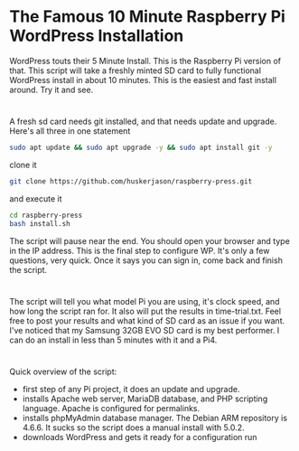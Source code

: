 # The Famous 10 Minute Raspberry Pi WordPress Installation
WordPress touts their 5 Minute Install. This is the Raspberry Pi version of that. This script will take a freshly minted SD card to fully functional WordPress install in about 10 minutes. This is the easiest and fast install around. Try it and see.
#
A fresh sd card needs git installed, and that needs update and upgrade. Here's all three in one statement
~~~bash
sudo apt update && sudo apt upgrade -y && sudo apt install git -y
~~~
clone it
~~~bash
git clone https://github.com/huskerjason/raspberry-press.git
~~~
and execute it
~~~bash
cd raspberry-press
bash install.sh
~~~
The script will pause near the end. You should open your browser and type in the IP address. This is the final step to configure WP. It's only a few questions, very quick. Once it says you can sign in, come back and finish the script.
#
The script will tell you what model Pi you are using, it's clock speed, and how long the script ran for. It also will put the results in time-trial.txt. Feel free to post your results and what kind of SD card as an issue if you want. I've noticed that my Samsung 32GB EVO SD card is my best performer. I can do an install in less than 5 minutes with it and a Pi4.
#
Quick overview of the script:
- first step of any Pi project, it does an update and upgrade.
- installs Apache web server, MariaDB database, and PHP scripting language. Apache is configured for permalinks.
- installs phpMyAdmin database manager. The Debian ARM repository is 4.6.6. It sucks so the script does a manual install with 5.0.2.
- downloads WordPress and gets it ready for a configuration run
